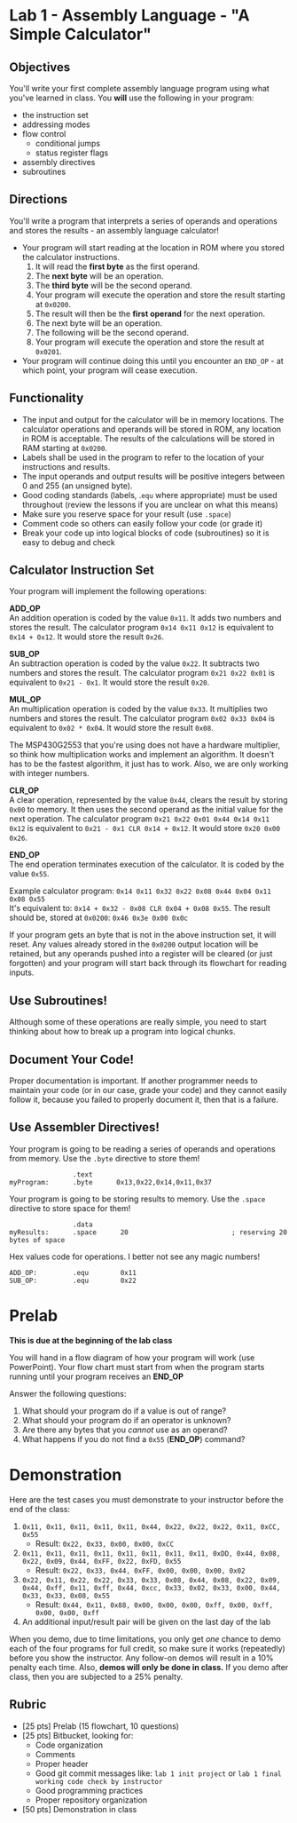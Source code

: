 # Lab 1 - Assembly Language - "A Simple Calculator"

## Objectives

You'll write your first complete assembly language program using what you've
learned in class.  You **will** use the following in your program:

- the instruction set
- addressing modes
- flow control
  - conditional jumps
  - status register flags
- assembly directives
- subroutines

## Directions

You'll write a program that interprets a series of operands and operations and
stores the results - an assembly language calculator!

- Your program will start reading at the location in ROM where you stored the
calculator instructions.
    1. It will read the **first byte** as the first operand.  
    2. The **next byte** will be an operation.  
    3. The **third byte** will be the second operand.  
    4. Your program will execute the operation and store the result starting at `0x0200`.  
    5. The result will then be the **first operand** for the next operation.  
    6. The next byte will be an operation.  
    7. The following will be the second operand.  
    8. Your program will execute the operation and store the result at `0x0201`.
- Your program will continue doing this until you encounter an `END_OP` - at which
point, your program will cease execution.

## Functionality

- The input and output for the calculator will be in memory locations.  The
calculator operations and operands will be stored in ROM, any location in ROM
is acceptable.  The results of the calculations will be stored in RAM starting
at `0x0200`.
- Labels shall be used in the program to refer to the location of your instructions
and results.
- The input operands and output results will be positive integers between 0
and 255 (an unsigned byte).
- Good coding standards (labels, .`equ` where appropriate) must be used throughout
(review the lessons if you are unclear on what this means)
- Make sure you reserve space for your result (use `.space`)
- Comment code so others can easily follow your code (or grade it)
- Break your code up into logical blocks of code (subroutines) so it is easy to
debug and check

## Calculator Instruction Set

Your program will implement the following operations:

**ADD_OP**  
An addition operation is coded by the value `0x11`.  It adds two numbers and
stores the result. The calculator program `0x14 0x11 0x12` is equivalent to
`0x14 + 0x12`.  It would store the result `0x26`.

**SUB_OP**  
An subtraction operation is coded by the value `0x22`.  It subtracts two numbers
and stores the result. The calculator program `0x21 0x22 0x01` is equivalent to
`0x21 - 0x1`.  It would store the result `0x20`.

**MUL_OP**  
An multiplication operation is coded by the value `0x33`.  It multiplies two
numbers and stores the result. The calculator program `0x02 0x33 0x04` is
equivalent to `0x02 * 0x04`.  It would store the result `0x08`.

The MSP430G2553 that you're using does not have a hardware multiplier, so think
how multiplication works and implement an algorithm. It doesn't has to be the
fastest algorithm, it just has to work. Also, we are only working with integer
numbers.

**CLR_OP**  
A clear operation, represented by the value `0x44`, clears the result by storing
`0x00` to memory.  It then uses the second operand as the initial value for the
next operation. The calculator program `0x21 0x22 0x01 0x44 0x14 0x11 0x12` is
equivalent to `0x21 - 0x1 CLR 0x14 + 0x12`.  It would store `0x20 0x00 0x26`.

**END_OP**  
The end operation terminates execution of the calculator.  It is coded by the
value `0x55`.

Example calculator program: `0x14 0x11 0x32 0x22 0x08 0x44 0x04 0x11 0x08 0x55`  
It's equivalent to: `0x14 + 0x32 - 0x08 CLR 0x04 + 0x08 0x55`. The result should
be, stored at `0x0200`: `0x46 0x3e 0x00 0x0c`

If your program gets an byte that is not in the above instruction set, it will reset.
Any values already stored in the `0x0200` output location will be retained, but
any operands pushed into a register will be cleared (or just forgotten) and your
program will start back through its flowchart for reading inputs.

## Use Subroutines!

Although some of these operations are really simple, you need to start thinking
about how to break up a program into logical chunks.

## Document Your Code!

Proper documentation is important. If another programmer needs to maintain your
code (or in our case, grade your code) and they cannot easily follow it, because
you failed to properly document it, then that is a failure.

## Use Assembler Directives!

Your program is going to be reading a series of operands and operations from memory.  Use the `.byte` directive to store them!

```
                .text
myProgram:      .byte      0x13,0x22,0x14,0x11,0x37
```

Your program is going to be storing results to memory.  Use the `.space` directive to store space for them!

```
                .data
myResults:      .space      20                          ; reserving 20 bytes of space
```

Hex values code for operations.  I better not see any magic numbers!
```
ADD_OP:         .equ        0x11
SUB_OP:         .equ        0x22
```

# Prelab

**This is due at the beginning of the lab class**

You will hand in a flow diagram of how your program will work (use PowerPoint).
Your flow chart must start from when the program starts running until your program
receives an **END_OP**

Answer the following questions:

1. What should your program do if a value is out of range?
1. What should your program do if an operator is unknown?
1. Are there any bytes that you *cannot* use as an operand?
1. What happens if you do not find a `0x55` (**END_OP**) command?

# Demonstration

Here are the test cases you must demonstrate to your instructor before the end
of the class:

1. `0x11, 0x11, 0x11, 0x11, 0x11, 0x44, 0x22, 0x22, 0x22, 0x11, 0xCC, 0x55`
    - Result: `0x22, 0x33, 0x00, 0x00, 0xCC`
2. `0x11, 0x11, 0x11, 0x11, 0x11, 0x11, 0x11, 0x11, 0xDD, 0x44, 0x08, 0x22, 0x09, 0x44, 0xFF, 0x22, 0xFD, 0x55`
    - Result: `0x22, 0x33, 0x44, 0xFF, 0x00, 0x00, 0x00, 0x02`
3. `0x22, 0x11, 0x22, 0x22, 0x33, 0x33, 0x08, 0x44, 0x08, 0x22, 0x09, 0x44, 0xff, 0x11, 0xff, 0x44, 0xcc, 0x33, 0x02, 0x33, 0x00, 0x44, 0x33, 0x33, 0x08, 0x55`
    - Result: `0x44, 0x11, 0x88, 0x00, 0x00, 0x00, 0xff, 0x00, 0xff, 0x00, 0x00, 0xff`
4. An additional input/result pair will be given on the last day of the lab

When you demo, due to time limitations, you only get *one* chance to demo each
of the four programs for full
credit, so make sure it works (repeatedly) before you show the instructor. Any
follow-on demos will result in a 10% penalty each time. Also, **demos will only
be done in class.** If you demo after class, then you are subjected to a 25% penalty.

## Rubric

- [25 pts] Prelab (15 flowchart, 10 questions)
- [25 pts] Bitbucket, looking for:
    - Code organization
    - Comments
    - Proper header
    - Good git commit messages like: `lab 1 init project` or `lab 1 final working code check by instructor`
    - Good programming practices
    - Proper repository organization
- [50 pts] Demonstration in class
